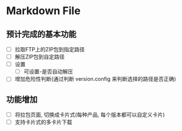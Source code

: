 ﻿# Markdown File

## 预计完成的基本功能

- [ ] 拉取FTP上的ZIP包到指定路径
- [ ] 解压ZIP包到自定路径
- [ ] 设置
    - [ ] 可设置-是否自动解压
- [ ] 增加危险性判断(通过判断 version.config 来判断选择的路径是否正确)

## 功能增加

- [ ] 将拉包页面, 切换成卡片式(每种产品, 每个版本都可以自定义卡片)
- [ ] 支持卡片式的多卡片下载
